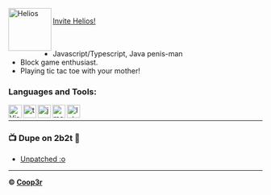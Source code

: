 <img align="left" alt="Helios" width="85px" src="https://cdn.discordapp.com/attachments/806542660222845000/958500045857128508/24d24970bc39861e1920150de0cd85a4-modified.png" /> <br/>
<a href="https://ptb.discord.com/api/oauth2/authorize?client_id=943707310025478184&permissions=1100014414967&scope=bot">Invite Helios!</a>
<br>
<br>
<br>

- Javascript/Typescript, Java penis-man
- Block game enthusiast.
- Playing tic tac toe with your mother!

### Languages and Tools:

<img align="left" alt="Visual Studio Code" width="26px" src="https://i.imgur.com/LwSdAlE.png" />
<img align="left" alt="ts" width="26px" src="https://i.imgur.com/vSgFULR.png" />
<img align="left" alt="js" width="26px" src="https://i.imgur.com/3u1wzwE.png" />
<img align="left" alt="mongodb" width="26px" src="https://imgur.com/xN5cFRr.png" /> 
<img align="left" alt="Intellij" width="26px" src="https://upload.wikimedia.org/wikipedia/commons/thumb/9/9c/IntelliJ_IDEA_Icon.svg/1024px-IntelliJ_IDEA_Icon.svg.png" /> <br />

---

### 📺 Dupe on 2b2t 🥶

<!-- YOUTUBE:START -->
- [Unpatched :o](https://www.youtube.com/watch?v=ouWzUst8KKQ&t)
<!-- YOUTUBE:END -->

---


**© [Coop3r](https://github.com/Coop3r)**
